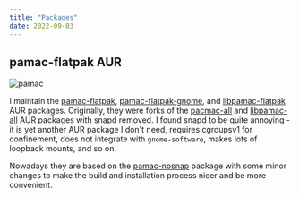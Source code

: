 ```yaml
---
title: "Packages"
date: 2022-09-03
---
```


## pamac-flatpak AUR

![pamac](/images/pamac.png)

I maintain the [pamac-flatpak](https://aur.archlinux.org/packages/pamac-flatpak), [pamac-flatpak-gnome](https://aur.archlinux.org/packages/pamac-flatpak-gnome), and [libpamac-flatpak](https://aur.archlinux.org/packages/libpamac-flatpak) AUR packages. Originally, they were forks of the [pacmac-all](https://aur.archlinux.org/packages/pamac-all) and [libpamac-all](https://aur.archlinux.org/packages/libpamac-nosnap) AUR packages with snapd removed. I found snapd to be quite annoying - it is yet another AUR package I don't need, requires cgroupsv1 for confinement, does not integrate with `gnome-software`, makes lots of loopback mounts, and so on.

Nowadays they are based on the [pamac-nosnap](https://aur.archlinux.org/packages?O=0&K=pamac-nosnap) package with some minor changes to make the build and installation process nicer and be more convenient.